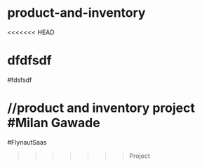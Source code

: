 # product-and-inventory

<<<<<<< HEAD

# dfdfsdf
#fdsfsdf

//product and inventory project
#Milan Gawade
=======
#FlynautSaas 
>>>>>>> Project

